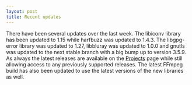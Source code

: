 ```yaml
---
layout: post
title: Recent updates
---
```


There have been several updates over the last week. The libiconv library has been updated to 1.15 while harfbuzz was updated to 1.4.3. The libgpg-error library was updated to 1.27, libbluray was updated to 1.0.0 and gnutls was updated to the next stable branch with a big bump up to version 3.5.9. As always the latest releases are available on the [Projects](/1-projects) page while still allowing access to any previously supported releases. The latest FFmpeg build has also been updated to use the latest versions of the new libraries as well.